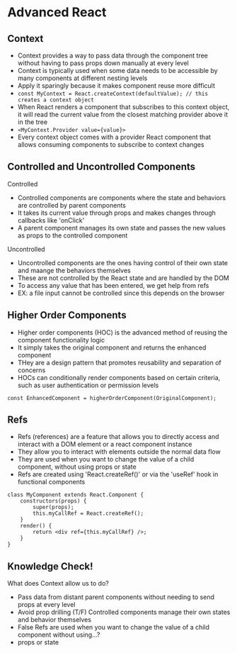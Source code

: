 # Advanced React

## Context
- Context provides a way to pass data through the component tree without having to pass props down manually at every level
- Context is typically used when some data needs to be accessible by many components at different nesting levels
- Apply it sparingly because it makes component reuse more difficult
- `const MyContext = React.createContext(defaultValue); // this creates a context object`
- When React renders a component that subscribes to this context object, it will read the current value from the closest matching provider above it in the tree
- `<MyContext.Provider value={value}>`
- Every context object comes with a provider React component that allows consuming components to subscribe to context changes

## Controlled and Uncontrolled Components
Controlled
- Controlled components are components where the state and behaviors are controlled by parent components
- It takes its current value through props and makes changes through callbacks like 'onClick'
- A parent component manages its own state and passes the new values as props to the controlled component

Uncontrolled
- Uncontrolled components are the ones having control of their own state and maange the behaviors themselves
- These are not controlled by the React state and are handled by the DOM
- To access any value that has been entered, we get help from refs
- EX: a file input cannot be controlled since this depends on the browser


## Higher Order Components
- Higher order components (HOC) is the advanced method of reusing the component functionality logic
- It simply takes the original component and returns the enhanced component
- THey are a design pattern that promotes reusability and separation of concerns
- HOCs can conditionally render components based on certain criteria, such as user authentication or permission levels
```
const EnhancedComponent = higherOrderComponent(OriginalComponent);
```

## Refs
- Refs (references) are a feature that allows you to directly access and interact with a DOM element or a react component instance
- They allow you to interact with elements outside the normal data flow
- They are used when you want to change the value of a child component, without using props or state
- Refs are created using 'React.createRef()' or via the 'useRef' hook in functional components
```
class MyComponent extends React.Component {
    constructors(props) {
        super(props);
        this.myCallRef = React.createRef();
    }
    render() {
        return <div ref={this.myCallRef} />;
    }
}
```

## Knowledge Check!
What does Context allow us to do?
- Pass data from distant parent components without needing to send props at every level
- Avoid prop drilling
(T/F) Controlled components manage their own states and behavior themselves
- False
Refs are used when you want to change the value of a child component without using...?
- props or state
